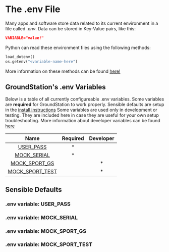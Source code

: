 # The .env File

Many apps and software store data related to its current environment in a file called *.env*. Data can be stored in Key-Value pairs, like this:


```json
VARIABLE="value!"
```

Python can read these environment files using the following methods:

```python
load_dotenv()
os.getenv("<variable-name-here")
```

More information on these methods can be found [here!](https://www.geeksforgeeks.org/how-to-create-and-use-env-files-in-python/#)


## GroundStation's .env Variables
Below is a table of all currently configureable .env variables. Some variables are **required** for GroundStation to work properly. Sensible defaults are setup in the [install instructions](installation.md) Some variables are used only in development or testing. They are included here in case they are useful for your own setup troubleshooting. More information about developer variables can be found [here](../developer-reference/dev-landing.md)


|    Name                                          | Required | Developer |
|  :--------:                                      | :------: | :-------: |
| [USER_PASS](#env-variable-user_pass)             |     *    |           |
| [MOCK_SERIAL](#env-variable-mock_serial)         |     *    |           |
| [MOCK_SPORT_GS](#env-variable-mock_sport_gs)     |          |      *    |
| [MOCK_SPORT_TEST](#env-variable-mock_sport_test) |          |      *    |

## Sensible Defaults



### .env variable: USER_PASS

### .env variable: MOCK_SERIAL

### .env variable: MOCK_SPORT_GS

### .env variable: MOCK_SPORT_TEST